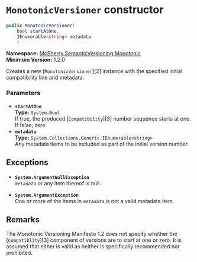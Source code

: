 # `MonotonicVersioner` constructor

```c#
public MonotonicVersioner(
    bool startAtOne,
    IEnumerable<string> metadata
    )
```

**Namespace:** [McSherry.SemanticVersioning.Monotonic][1]  
**Minimum Version:** 1.2.0

[1]: ../

Creates a new [`MonotonicVersioner`][2] instance with the
specified initial compatibility line and metadata.

### Parameters

- **`startAtOne`**  
  **Type:** `System.Bool`  
  If true, the produced [`Compatibility`][3] number sequence
  starts at one. If false, zero.
- **`metadata`**  
  **Type:** `System.Collections.Generic.IEnumerable<string>`  
  Any metadata items to be included as part of the initial
  version number.

## Exceptions

- **`System.ArgumentNullException`**  
  _`metadata`_ or any item thereof is null.

- **`System.ArgumentException`**  
  One or more of the items in _`metadata`_ is not a valid
  metadata item.

## Remarks

The Monotonic Versioning Manifesto 1.2 does not specify whether the
[`Compatiblity`][3] component of versions are to start at one or zero.
It is assumed that either is valid as neither is specifically
recommended nor prohibited.